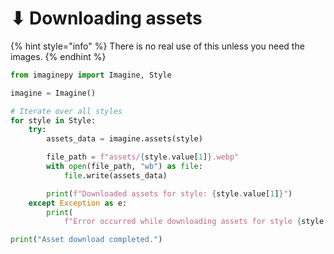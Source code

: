 # ⬇ Downloading assets

{% hint style="info" %}
There is no real use of this unless you need the images.
{% endhint %}

```python
from imaginepy import Imagine, Style

imagine = Imagine()

# Iterate over all styles
for style in Style:
    try:
        assets_data = imagine.assets(style)

        file_path = f"assets/{style.value[1]}.webp"
        with open(file_path, "wb") as file:
            file.write(assets_data)

        print(f"Downloaded assets for style: {style.value[1]}")
    except Exception as e:
        print(
            f"Error occurred while downloading assets for style {style.value[1]}: {e}")

print("Asset download completed.")
```
